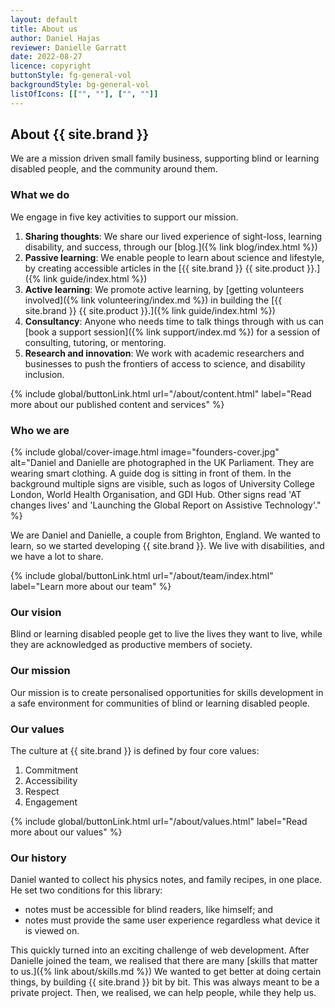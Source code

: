 ```yaml
---
layout: default
title: About us
author: Daniel Hajas
reviewer: Danielle Garratt
date: 2022-08-27
licence: copyright
buttonStyle: fg-general-vol
backgroundStyle: bg-general-vol
listOfIcons: [["", ""], ["", ""]]
---
```

## About {{ site.brand }}

We are a mission driven small family business, supporting blind or learning disabled people, and the community around them.

### What we do

We engage in five key activities to support our mission.

1. **Sharing thoughts**: We share our lived experience of sight-loss, learning disability, and success, through our [blog.]({% link blog/index.html %})
2. **Passive learning**: We enable people to learn about science and lifestyle, by creating accessible articles in the [{{ site.brand }} {{ site.product }}.]({% link guide/index.html %})
3. **Active learning**: We promote active learning, by [getting volunteers involved]({% link volunteering/index.md %}) in building the [{{ site.brand }} {{ site.product }}.]({% link guide/index.html %})
4. **Consultancy**: Anyone who needs time to talk things through with us can [book a support session]({% link support/index.md %}) for a session of consulting, tutoring, or mentoring.
5. **Research and innovation**: We work with academic researchers and businesses to push the frontiers of access to science, and disability inclusion.

{% include global/buttonLink.html url="/about/content.html" label="Read more about our published content and services" %}

### Who we are

{% include global/cover-image.html image="founders-cover.jpg" alt="Daniel and Danielle are photographed in the UK Parliament. They are wearing smart clothing. A guide dog is sitting in front of them. In the background multiple signs are visible, such as logos of University College London, World Health Organisation, and GDI Hub. Other signs read 'AT changes lives' and 'Launching the Global Report on Assistive Technology'." %}

We are Daniel and Danielle, a couple from Brighton, England.
We wanted to learn, so we started developing {{ site.brand }}.
We live with disabilities, and we have a lot to share.

{% include global/buttonLink.html url="/about/team/index.html" label="Learn more about our team" %}

### Our vision

Blind or learning disabled people get to live the lives they want to live,
while they are acknowledged as productive members of society.

### Our mission

Our mission is 
to create personalised opportunities for skills development 
in a safe environment 
for communities of blind or learning disabled people.

### Our values

The culture at {{ site.brand }} is defined by four core values:

1. Commitment
2. Accessibility
3. Respect
4. Engagement

{% include global/buttonLink.html url="/about/values.html" label="Read more about our values" %}

### Our history

Daniel wanted to collect his physics notes, and family recipes, in one place. 
He set two conditions for this library:

- notes must be accessible for blind readers, like himself; and
- notes must provide the same user experience regardless what device it is viewed on.

This quickly turned into an exciting challenge of web development.
After Danielle joined the team, we realised that there are many [skills that matter to us.]({% link about/skills.md %})
We wanted to get better at doing certain things, by building {{ site.brand }} bit by bit.
This was always meant to be a private project.
Then, we realised, we can help people, while they help us.
